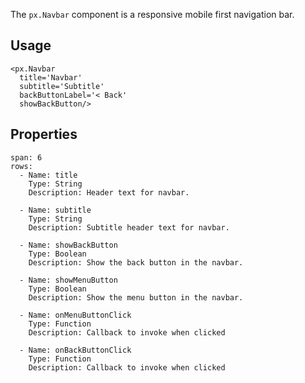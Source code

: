 The `px.Navbar` component is a responsive mobile first navigation bar.

## Usage


```react
<px.Navbar
  title='Navbar'
  subtitle='Subtitle'
  backButtonLabel='< Back'
  showBackButton/>
```

## Properties

```table
span: 6
rows:
  - Name: title
    Type: String
    Description: Header text for navbar.

  - Name: subtitle
    Type: String
    Description: Subtitle header text for navbar.

  - Name: showBackButton
    Type: Boolean
    Description: Show the back button in the navbar.

  - Name: showMenuButton
    Type: Boolean
    Description: Show the menu button in the navbar.

  - Name: onMenuButtonClick
    Type: Function
    Description: Callback to invoke when clicked

  - Name: onBackButtonClick
    Type: Function
    Description: Callback to invoke when clicked

```

